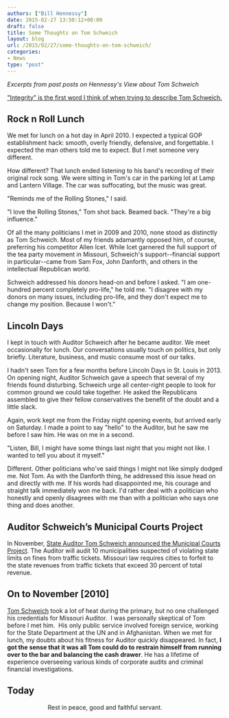 ```yaml
---
authors: ["Bill Hennessy"]
date: 2015-02-27 13:50:12+00:00
draft: false
title: Some Thoughts on Tom Schweich
layout: blog
url: /2015/02/27/some-thoughts-on-tom-schweich/
categories:
- News
type: "post"
---
```


_Excerpts from past posts on Hennessy's View about Tom Schweich_

["Integrity" is the first word I think of when trying to describe Tom Schweich.](https://hennessysview.com/wp-admin/post.php?post=15703&action=edit#)



## Rock n Roll Lunch



We met for lunch on a hot day in April 2010. I expected a typical GOP establishment hack: smooth, overly friendly, defensive, and forgettable. I expected the man others told me to expect. But I met someone very different.

How different? That lunch ended listening to his band's recording of their original rock song. We were sitting in Tom's car in the parking lot at Lamp and Lantern Village. The car was suffocating, but the music was great.

"Reminds me of the Rolling Stones," I said.

"I love the Rolling Stones," Tom shot back. Beamed back. "They're a big influence."

Of all the many politicians I met in 2009 and 2010, none stood as distinctly as Tom Schweich. Most of my friends adamantly opposed him, of course, preferring his competitor Allen Icet. While Icet garnered the full support of the tea party movement in Missouri, Schweich's support--financial support in particular--came from Sam Fox, John Danforth, and others in the intellectual Republican world.

Schweich addressed his donors head-on and before I asked. "I am one-hundred percent completely pro-life," he told me. "I disagree with my donors on many issues, including pro-life, and they don't expect me to change my position. Because I won't."



## Lincoln Days



I kept in touch with Auditor Schweich after he became auditor. We meet occasionally for lunch. Our conversations usually touch on politics, but only briefly. Literature, business, and music consume most of our talks.

I hadn't seen Tom for a few months before Lincoln Days in St. Louis in 2013. On opening night, Auditor Schweich gave a speech that several of my friends found disturbing. Schweich urge all center-right people to look for common ground we could take together. He asked the Republicans assembled to give their fellow conservatives the benefit of the doubt and a little slack.

Again, work kept me from the Friday night opening events, but arrived early on Saturday. I made a point to say "hello" to the Auditor, but he saw me before I saw him. He was on me in a second.

"Listen, Bill, I might have some things last night that you might not like. I wanted to tell you about it myself."

Different. Other politicians who've said things I might not like simply dodged me. Not Tom. As with the Danforth thing, he addressed this issue head on and directly with me. If his words had disappointed me, his courage and straight talk immediately won me back. I'd rather deal with a politician who honestly and openly disagrees with me than with a politician who says one thing and does another.



## Auditor Schweich’s Municipal Courts Project



In November, [State Auditor Tom Schweich announced the Municipal Courts Project](https://www.24thstate.com/2014/10/municipal-courts-initiative.html). The Auditor will audit 10 municipalities suspected of violating state limits on fines from traffic tickets. Missouri law requires cities to forfeit to the state revenues from traffic tickets that exceed 30 percent of total revenue.



## On to November [2010]



[Tom Schweich](https://www.tomschweich.com/) took a lot of heat during the primary, but no one challenged his credentials for Missouri Auditor.  I was personally skeptical of Tom before I met him.  His only public service involved foreign service, working for the State Department at the UN and in Afghanistan. When we met for lunch, my doubts about his fitness for Auditor quickly disappeared. In fact, **I got the sense that it was all Tom could do to restrain himself from running over to the bar and balancing the cash drawer**. He has a lifetime of experience overseeing various kinds of corporate audits and criminal financial investigations.



## Today



                       
Rest in peace, good and faithful servant.
